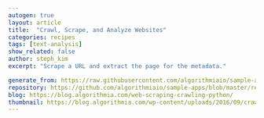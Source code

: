 ```yaml
---
autogen: true
layout: article
title:  "Crawl, Scrape, and Analyze Websites"
categories: recipes
tags: [text-analysis]
show_related: false
author: steph_kim
excerpt: "Scrape a URL and extract the page for the metadata."

generate_from: https://raw.githubusercontent.com/algorithmiaio/sample-apps/master/recipes/Sitemap-2-AnalyzeURL/readme.md
repository: https://github.com/algorithmiaio/sample-apps/blob/master/recipes/Sitemap-2-AnalyzeURL/
blog: https://blog.algorithmia.com/web-scraping-crawling-python/
thumbnail: https://blog.algorithmia.com/wp-content/uploads/2016/09/crawl-scrape-analyze-websites.jpg
---
```

